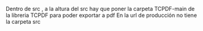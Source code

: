 Dentro de src , a la altura del src hay que poner la carpeta TCPDF-main de la libreria TCPDF para poder exportar a pdf
En la url de producción no tiene la carpeta src
